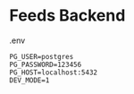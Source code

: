# Feeds Backend

.env

```
PG_USER=postgres
PG_PASSWORD=123456
PG_HOST=localhost:5432
DEV_MODE=1
```
